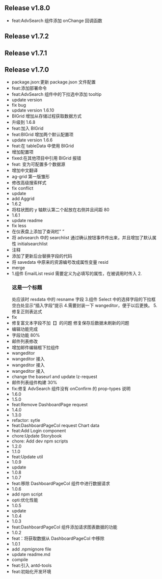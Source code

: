 ## Release v1.8.0
- feat:AdvSearch 组件添加 onChange 回调函数

## Release v1.7.2

## Release v1.7.1

## Release v1.7.0

- package.json:更新 package.json 文件配置
- feat:添加部署命令
- feat:AdvSearch 组件中的下拉选中添加 tooltip
- update version
- fix bug
- update version 1.6.10
- BIGrid 增加从存储过程获取数据方式
- 升级到 1.6.8
- feat:加入 BIGrid
- feat:BIGrid 增加两个默认配置项
- update version 1.6.6
- feat:在 tableData 中使用 BIGrid
- 增加配置项
- fixed:在其他项目中引用 BIGrid 报错
- feat: 变为可配置多个数据源
- 增加中文翻译
- ag-grid 第一版雏形
- 修改高级搜索样式
- fix conflict
- update
- add Aggrid
- 1.6.2
- 将柱状图的 y 轴默认第二个起放在右侧并且间距 80
- 1.6.1
- update readme
- fix less
- 在仪表盘上添加了查询栏” ”
- 将 advsearch 中的 searchlist 通过确认按钮事件传出来，并且增加了默认属性 initialsearchlist
- 注释
- 添加了更新后台替换字段的代码
- 将 savedata 中原来的资源编号改成属性变量 resid
- merge
- 1.组件 EmailList resid 需要定义为必填写的属性，在被调用时传入 2.<h3>这是一个标题</h3>处应该时 resdata 中的 resname 字段 3.组件 Select 中的选择字段的下拉框空白处显示“插入字段”提示 4.需要封装一下 wangeditor，便于以后更换。 5.修复正则表达式
- fix
- 修复富文本字段不加【】的问题 修复保存后数据未刷新的问题
- 编辑功能完成
- 字段功能 80%
- 邮件列表修改
- 增加邮件编辑框下拉组件
- wangeditor
- wangeditor 接入
- wangeditor 接入
- wangeditor 接入
- change the baseurl and update lz-request
- 邮件列表组件构建 30%
- fix:修复 AdvSearch 组件没有 onConfirm 的 prop-types 说明
- 1.6.0
- 1.5.0
- feat:Remove DashboardPage request
- 1.4.0
- 1.3.0
- refactor: sytle
- feat:DashboardPageCol request Chart data
- feat:Add Login component
- chore:Update Storybook
- chore: Add dev npm scripts
- 1.2.0
- 1.1.0
- feat:Update util
- 1.0.9
- update
- 1.0.8
- 1.0.7
- feat:移除 DashboardPageCol 组件中进行数据请求
- 1.0.6
- add npm script
- opti:优化性能
- 1.0.5
- update
- 1.0.4
- 1.0.3
- feat:DashboardPageCol 组件添加请求图表数据的功能
- 1.0.2
- feat：将获取数据从 DashboardPageCol 中移除
- 1.0.1
- add .npmignore file
- update readme.md
- compile
- feat:引入 antd-tools
- feat:初始化开发环境
